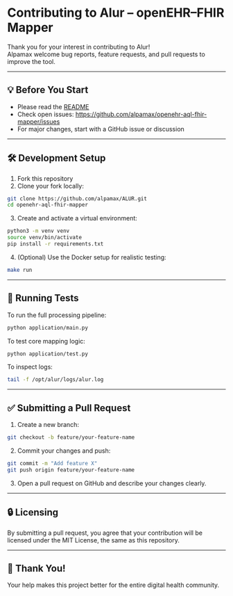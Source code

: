 # Contributing to Alur – openEHR–FHIR Mapper

Thank you for your interest in contributing to Alur!  
Alpamax welcome bug reports, feature requests, and pull requests to improve the tool.

---

## 💡 Before You Start

- Please read the [README](./README.md)
- Check open issues: https://github.com/alpamax/openehr-aql-fhir-mapper/issues
- For major changes, start with a GitHub issue or discussion

---

## 🛠️ Development Setup

1. Fork this repository
2. Clone your fork locally:

```bash
git clone https://github.com/alpamax/ALUR.git
cd openehr-aql-fhir-mapper
```

3. Create and activate a virtual environment:

```bash
python3 -m venv venv
source venv/bin/activate
pip install -r requirements.txt
```

4. (Optional) Use the Docker setup for realistic testing:

```bash
make run
```

---

## 🧪 Running Tests

To run the full processing pipeline:

```bash
python application/main.py
```

To test core mapping logic:

```bash
python application/test.py
```

To inspect logs:

```bash
tail -f /opt/alur/logs/alur.log
```

---

## ✅ Submitting a Pull Request

1. Create a new branch:

```bash
git checkout -b feature/your-feature-name
```

2. Commit your changes and push:

```bash
git commit -m "Add feature X"
git push origin feature/your-feature-name
```

3. Open a pull request on GitHub and describe your changes clearly.

---

## 🔒 Licensing

By submitting a pull request, you agree that your contribution will be licensed under the MIT License, the same as this repository.

---

## 🙌 Thank You!

Your help makes this project better for the entire digital health community.

